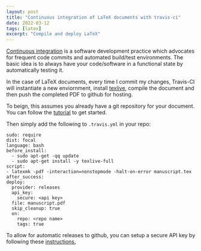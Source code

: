 ```yaml
---
layout: post
title: "Continuous integration of LaTeX documents with travis-ci"
date: 2022-03-12
tags: [latex]
excerpt: "Compile and deploy LaTeX"
---
```


[Continuous integration](https://en.wikipedia.org/wiki/Continuous_integration#Common_practices) is a software development practice which advocates for frequent code commits and automated build/test environments. The basic idea is to always have your code/software in a functional state by automatically testing it.

In the case of LaTeX documents, every time I commit my changes, Travis-CI will instantiate a new enviornment, install [texlive](https://www.tug.org/texlive/), compile the document and then push the completed PDF to github for hosting.

To beign, this assumes you already have a git repository for your document. 
You can follow the [tutorial](https://docs.travis-ci.com/user/tutorial/) to get started. 

Then simply add the following to `.travis.yml` in your repo:

~~~
sudo: require
dist: focal
language: bash
before_install:
  - sudo apt-get -qq update
  - sudo apt-get install -y texlive-full
script:
- latexmk -pdf -interaction=nonstopmode -halt-on-error manuscript.tex
after_success: 
deploy:
  provider: releases
  api_key:
    secure: <api key>
  file: manuscript.pdf
  skip_cleanup: true
  on:
    repo: <repo name>
    tags: true
~~~

To allow for automatic releases to github, you can setup a secure API key by following these [instructions.](https://docs.travis-ci.com/user/deployment/releases/)

